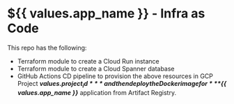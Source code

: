 # ${{ values.app_name }} - Infra as Code

This repo has the following:
- Terraform module to create a Cloud Run instance
- Terraform module to create a Cloud Spanner database
- GitHub Actions CD pipeline to provision the above resources in GCP Project ***${{ values.project_id }}*** and then deploy the Docker image for ***${{ values.app_name }}*** application from Artifact Registry.

